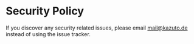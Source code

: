 # Security Policy

If you discover any security related issues, please email mail@kazuto.de instead of using the issue tracker.
